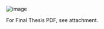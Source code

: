 ![image](https://github.com/user-attachments/assets/1b00a790-f652-4270-853e-089afcc8c204)

For Final Thesis PDF, see attachment. 
